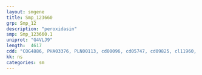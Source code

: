 ```yaml
---
layout: smgene
title: Smp_123660
grp: Smp_12
description: "peroxidasin"
smp: Smp_123660.1
uniprot: "G4VLJ9"
length:  4617
cdd: "COG4886, PHA03376, PLN00113, cd00096, cd05747, cd09825, cl11960, cl14561, cl19302, cl20954, pfam03098, pfam07679, pfam12799, pfam13855, pfam13927, pfam15084, smart00410"
kk: ns
categories: sm
---
```

